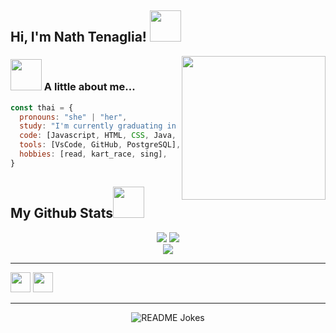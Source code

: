<!-- <img src='https://github.com/inathlia/inathlia/blob/main/img/nathBanner.png' alt="banner"></img> -->
<h2> Hi, I'm Nath Tenaglia! <img src="https://media.giphy.com/media/mGcNjsfWAjY5AEZNw6/giphy.gif" width="50"></h2>
<img align='right' src="https://media.giphy.com/media/jriaVtZjl39v7PWZQ8/giphy.gif" width="230">

### <img src="https://media.giphy.com/media/VgCDAzcKvsR6OM0uWg/giphy.gif" width="50"> A little about me...

  ```javascript
  const thai = {
    pronouns: "she" | "her",
    study: "I'm currently graduating in Computer Science at PUC Minas",
    code: [Javascript, HTML, CSS, Java, C/C++],
    tools: [VsCode, GitHub, PostgreSQL],
    hobbies: [read, kart_race, sing],
 }
  ```

<h2>
  My Github Stats<img src="https://media.giphy.com/media/MFmpuJsoh6tUPwhCPE/giphy.gif" width="50">
</h2>
 
<div align = "center" display="inline">
  <img  src = "https://github-readme-stats.vercel.app/api?username=inathlia&show_icons=true&theme=tokyonight&line_height=27&card_width=170px">
        
  <img src = "https://github-readme-stats.vercel.app/api/top-langs/?username=inathlia&theme=tokyonight&layout=compact&card_width=150px">
</div>

<div align = "center">
 <img  src="https://github-readme-streak-stats.herokuapp.com/?user=inathlia&show_icons=true&locale=en&layout=compact&theme=tokyonight&line_height=0" />
</div>

<hr>
<img height="32" width="32" src="https://cdn.jsdelivr.net/npm/simple-icons@v7/icons/linkedin.svg" />
<img height="32" width="32" src="https://unpkg.com/simple-icons@v7/icons/linkedin.svg" />

<hr>
<div align = "center">
  <img align="center" src="https://readme-jokes.vercel.app/api?theme=tokyonight" alt="README Jokes">
</div>
